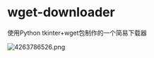 # wget-downloader
使用Python tkinter+wget包制作的一个简易下载器

![4263786526.png](https://image-zerlaer.oss-cn-chengdu.aliyuncs.com/20201108/d2a917fb12ba5.png)
